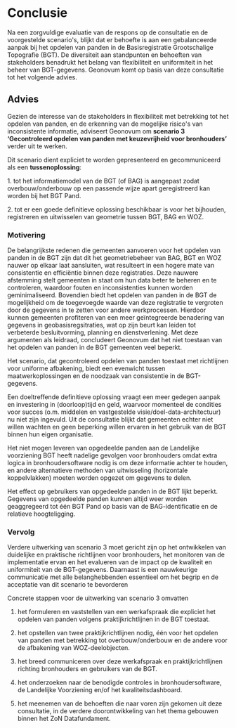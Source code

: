 # Conclusie

Na een zorgvuldige evaluatie van de respons op de consultatie en de voorgestelde
scenario's, blijkt dat er behoefte is aan een gebalanceerde aanpak bij het
opdelen van panden in de Basisregistratie Grootschalige Topografie (BGT). De
diversiteit aan standpunten en behoeften van stakeholders benadrukt het belang
van flexibiliteit en uniformiteit in het beheer van BGT-gegevens. Geonovum komt
op basis van deze consultatie tot het volgende advies.


## Advies

Gezien de interesse van de stakeholders in flexibiliteit met betrekking tot het
opdelen van panden, en de erkenning van de mogelijke risico's van inconsistente
informatie, adviseert Geonovum om **scenario 3 ‘Gecontroleerd opdelen van panden
met keuzevrijheid voor bronhouders’** verder uit te werken.

Dit scenario dient expliciet te worden gepresenteerd en gecommuniceerd als een
**tussenoplossing**:

1\. tot het informatiemodel van de BGT (of BAG) is aangepast zodat
overbouw/onderbouw op een passende wijze apart geregistreerd kan worden bij het
BGT Pand.

2\. tot er een goede definitieve oplossing beschikbaar is voor het bijhouden,
registreren en uitwisselen van geometrie tussen BGT, BAG en WOZ.

### Motivering

De belangrijkste redenen die gemeenten aanvoeren voor het opdelen van panden in de BGT zijn dat dit het geometriebeheer van BAG, BGT en WOZ nauwer op elkaar laat aansluiten, wat resulteert in een hogere mate van consistentie en efficiëntie binnen deze registraties. Deze nauwere afstemming stelt gemeenten in staat om hun data beter te beheren en te controleren, waardoor fouten en inconsistenties kunnen worden geminimaliseerd. 
Bovendien biedt het opdelen van panden in de BGT de mogelijkheid om de toegevoegde waarde van deze registratie te vergroten door de gegevens in te zetten voor andere werkprocessen. Hierdoor kunnen gemeenten profiteren van een meer geïntegreerde benadering van gegevens in geobasisregsitraties, wat op zijn beurt kan leiden tot verbeterde besluitvorming, planning en dienstverlening. Met deze argumenten als leidraad, concludeert Geonovum dat het niet toestaan van het opdelen van panden in de BGT gemeenten veel beperkt.

Het scenario, dat gecontroleerd opdelen van panden toestaat met richtlijnen voor
uniforme afbakening, biedt een evenwicht tussen maatwerkoplossingen en de
noodzaak van consistentie in de BGT-gegevens.

Een doeltreffende definitieve oplossing vraagt een meer gedegen aanpak en
investering in (doorloop)tijd en geld, waarvoor momenteel de condities voor
succes (o.m. middelen en vastgestelde visie/doel-data-architectuur) nu niet zijn
ingevuld. Uit de consultatie blijkt dat gemeenten echter niet willen wachten en
geen beperking willen ervaren in het gebruik van de BGT binnen hun eigen
organisatie.


Het niet mogen leveren van opgedeelde panden aan de Landelijke voorziening BGT
heeft nadelige gevolgen voor bronhouders omdat extra logica in
bronhoudersoftware nodig is om deze informatie achter te houden, en andere
alternatieve methoden van uitwisseling (horizontale koppelvlakken) moeten worden
opgezet om gegevens te delen.

Het effect op gebruikers van opgedeelde panden in de BGT lijkt beperkt. Gegevens
van opgedeelde panden kunnen altijd weer worden geaggregeerd tot één BGT Pand op
basis van de BAG-identificatie en de relatieve hoogteligging.

### Vervolg

Verdere uitwerking van scenario 3 moet gericht zijn op het ontwikkelen van
duidelijke en praktische richtlijnen voor bronhouders, het monitoren van de
implementatie ervan en het evalueren van de impact op de kwaliteit en
uniformiteit van de BGT-gegevens. Daarnaast is een nauwkeurige communicatie met
alle belanghebbenden essentieel om het begrip en de acceptatie van dit scenario
te bevorderen

Concrete stappen voor de uitwerking van scenario 3 omvatten

1.  het formuleren en vaststellen van een werkafspraak die expliciet het opdelen
    van panden volgens praktijkrichtlijnen in de BGT toestaat.

2.  het opstellen van twee praktijkrichtlijnen nodig, één voor het opdelen van
    panden met betrekking tot overbouw/onderbouw en de andere voor de afbakening
    van WOZ-deelobjecten.

3.  het breed communiceren over deze werkafspraak en praktijkrichtlijnen
    richting bronhouders en gebruikers van de BGT.

4.  het onderzoeken naar de benodigde controles in bronhoudersoftware, de
    Landelijke Voorziening en/of het kwaliteitsdashboard.

5.  het meenemen van de behoeften die naar voren zijn gekomen uit deze
    consultatie, in de verdere doorontwikkeling van het thema gebouwen binnen
    het ZoN Datafundament.
